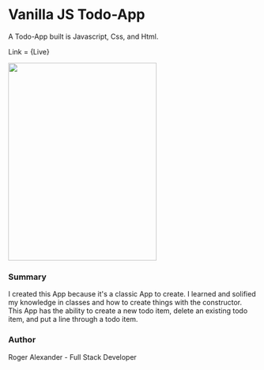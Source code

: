 # Vanilla JS Todo-App

A Todo-App built is Javascript, Css, and Html.

Link = {Live}

<img src="images/img1.jpng" width="300" height="400">

<h3>Summary</h3>
  
I created this App because it's a classic App to create. I learned and solified my knowledge in classes and how to create things with the constructor. This App has the ability to create a new todo item, delete an existing todo item, and put a line through a todo item.

<h3>Author</h3>

Roger Alexander - Full Stack Developer
